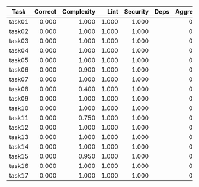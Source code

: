 | Task | Correct | Complexity | Lint | Security | Deps | Aggregate |
|---|---:|---:|---:|---:|---:|---:|
| task01 | 0.000 | 1.000 | 1.000 | 1.000 |  | 0.250 |
| task02 | 0.000 | 1.000 | 1.000 | 1.000 |  | 0.250 |
| task03 | 0.000 | 1.000 | 1.000 | 1.000 |  | 0.250 |
| task04 | 0.000 | 1.000 | 1.000 | 1.000 |  | 0.250 |
| task05 | 0.000 | 1.000 | 1.000 | 1.000 |  | 0.250 |
| task06 | 0.000 | 0.900 | 1.000 | 1.000 |  | 0.237 |
| task07 | 0.000 | 1.000 | 1.000 | 1.000 |  | 0.250 |
| task08 | 0.000 | 0.400 | 1.000 | 1.000 |  | 0.175 |
| task09 | 0.000 | 1.000 | 1.000 | 1.000 |  | 0.250 |
| task10 | 0.000 | 1.000 | 1.000 | 1.000 |  | 0.250 |
| task11 | 0.000 | 0.750 | 1.000 | 1.000 |  | 0.219 |
| task12 | 0.000 | 1.000 | 1.000 | 1.000 |  | 0.250 |
| task13 | 0.000 | 1.000 | 1.000 | 1.000 |  | 0.250 |
| task14 | 0.000 | 1.000 | 1.000 | 1.000 |  | 0.250 |
| task15 | 0.000 | 0.950 | 1.000 | 1.000 |  | 0.244 |
| task16 | 0.000 | 1.000 | 1.000 | 1.000 |  | 0.250 |
| task17 | 0.000 | 1.000 | 1.000 | 1.000 |  | 0.250 |
